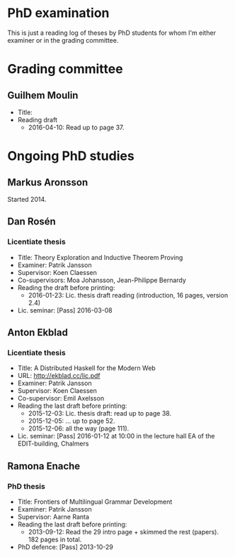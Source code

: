# PhD examination

This is just a reading log of theses by PhD students for whom I'm
either examiner or in the grading committee.

# Grading committee

## Guilhem Moulin

* Title:
* Reading draft
    * 2016-04-10: Read up to page 37.

# Ongoing PhD studies

## Markus Aronsson

Started 2014.

## Dan Rosén

### Licentiate thesis

* Title: Theory Exploration and Inductive Theorem Proving
* Examiner: Patrik Jansson
* Supervisor: Koen Claessen
* Co-supervisors: Moa Johansson, Jean-Philippe Bernardy
* Reading the draft before printing:
    * 2016-01-23: Lic. thesis draft reading (introduction, 16 pages, version 2.4)
* Lic. seminar: [Pass] 2016-03-08

## Anton Ekblad

### Licentiate thesis

* Title: A Distributed Haskell for the Modern Web
* URL: http://ekblad.cc/lic.pdf
* Examiner: Patrik Jansson
* Supervisor: Koen Claessen
* Co-supervisor: Emil Axelsson
* Reading the last draft before printing:
    * 2015-12-03: Lic. thesis draft: read up to page 38.
    * 2015-12-05: ... up to page 52.
    * 2015-12-06: all the way (page 111).
* Lic. seminar: [Pass] 2016-01-12 at 10:00 in the lecture hall EA of the EDIT-building, Chalmers

## Ramona Enache

### PhD thesis

* Title: Frontiers of Multilingual Grammar Development
* Examiner: Patrik Jansson
* Supervisor: Aarne Ranta
* Reading the last draft before printing:
    * 2013-09-12: Read the 29 intro page + skimmed the rest (papers). 182 pages in total.
* PhD defence: [Pass] 2013-10-29
